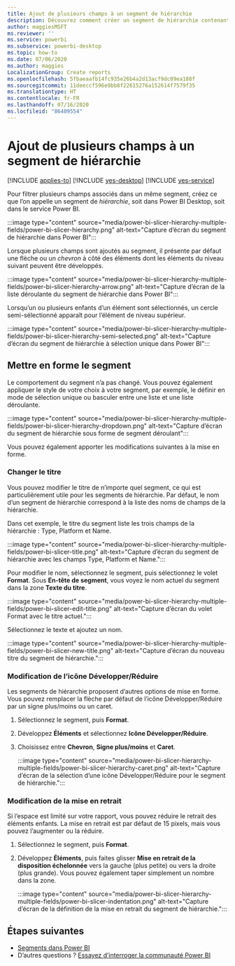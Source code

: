 ```yaml
---
title: Ajout de plusieurs champs à un segment de hiérarchie
description: Découvrez comment créer un segment de hiérarchie contenant plusieurs champs dans une hiérarchie.
author: maggiesMSFT
ms.reviewer: ''
ms.service: powerbi
ms.subservice: powerbi-desktop
ms.topic: how-to
ms.date: 07/06/2020
ms.author: maggies
LocalizationGroup: Create reports
ms.openlocfilehash: 5fbaeaafb14fc935e26b4a2d13acf9dc09ea188f
ms.sourcegitcommit: 11deeccf596e9bb8f22615276a152614f7579f35
ms.translationtype: HT
ms.contentlocale: fr-FR
ms.lasthandoff: 07/16/2020
ms.locfileid: "86409554"
---
```

# <a name="add-multiple-fields-to-a-hierarchy-slicer"></a>Ajout de plusieurs champs à un segment de hiérarchie

[!INCLUDE [applies-to](../includes/applies-to.md)] [!INCLUDE [yes-desktop](../includes/yes-desktop.md)] [!INCLUDE [yes-service](../includes/yes-service.md)]

Pour filtrer plusieurs champs associés dans un même segment, créez ce que l’on appelle un segment de *hiérarchie*, soit dans Power BI Desktop, soit dans le service Power BI.

:::image type="content" source="media/power-bi-slicer-hierarchy-multiple-fields/power-bi-slicer-hierarchy.png" alt-text="Capture d’écran du segment de hiérarchie dans Power BI":::

Lorsque plusieurs champs sont ajoutés au segment, il présente par défaut une flèche ou un *chevron* à côté des éléments dont les éléments du niveau suivant peuvent être développés.

:::image type="content" source="media/power-bi-slicer-hierarchy-multiple-fields/power-bi-slicer-hierarchy-arrow.png" alt-text="Capture d’écran de la liste déroulante du segment de hiérarchie dans Power BI":::
 
 
Lorsqu’un ou plusieurs enfants d’un élément sont sélectionnés, un cercle semi-sélectionné apparaît pour l’élément de niveau supérieur.
 
:::image type="content" source="media/power-bi-slicer-hierarchy-multiple-fields/power-bi-slicer-hierarchy-semi-selected.png" alt-text="Capture d’écran du segment de hiérarchie à sélection unique dans Power BI":::

## <a name="format-the-slicer"></a>Mettre en forme le segment

Le comportement du segment n’a pas changé. Vous pouvez également appliquer le style de votre choix à votre segment, par exemple, le définir en mode de sélection unique ou basculer entre une liste et une liste déroulante. 

:::image type="content" source="media/power-bi-slicer-hierarchy-multiple-fields/power-bi-slicer-hierarchy-dropdown.png" alt-text="Capture d’écran du segment de hiérarchie sous forme de segment déroulant":::

Vous pouvez également apporter les modifications suivantes à la mise en forme.

### <a name="change-the-title"></a>Changer le titre

Vous pouvez modifier le titre de n’importe quel segment, ce qui est particulièrement utile pour les segments de hiérarchie. Par défaut, le nom d’un segment de hiérarchie correspond à la liste des noms de champs de la hiérarchie.

Dans cet exemple, le titre du segment liste les trois champs de la hiérarchie : Type, Platform et Name.

:::image type="content" source="media/power-bi-slicer-hierarchy-multiple-fields/power-bi-slicer-title.png" alt-text="Capture d’écran du segment de hiérarchie avec les champs Type, Platform et Name.":::

Pour modifier le nom, sélectionnez le segment, puis sélectionnez le volet **Format**. Sous **En-tête de segment**, vous voyez le nom actuel du segment dans la zone **Texte du titre**.

:::image type="content" source="media/power-bi-slicer-hierarchy-multiple-fields/power-bi-slicer-edit-title.png" alt-text="Capture d’écran du volet Format avec le titre actuel.":::

Sélectionnez le texte et ajoutez un nom.

:::image type="content" source="media/power-bi-slicer-hierarchy-multiple-fields/power-bi-slicer-new-title.png" alt-text="Capture d’écran du nouveau titre du segment de hiérarchie.":::


### <a name="change-the-expandcollapse-icon"></a>Modification de l’icône Développer/Réduire

Les segments de hiérarchie proposent d’autres options de mise en forme. Vous pouvez remplacer la flèche par défaut de l’icône Développer/Réduire par un signe plus/moins ou un caret.

1. Sélectionnez le segment, puis **Format**.
1. Développez **Éléments** et sélectionnez **Icône Développer/Réduire**.
1. Choisissez entre **Chevron**, **Signe plus/moins** et **Caret**.
 
    :::image type="content" source="media/power-bi-slicer-hierarchy-multiple-fields/power-bi-slicer-hierarchy-caret.png" alt-text="Capture d’écran de la sélection d’une icône Développer/Réduire pour le segment de hiérarchie.":::
 
### <a name="change-the-indentation"></a>Modification de la mise en retrait

Si l’espace est limité sur votre rapport, vous pouvez réduire le retrait des éléments enfants. La mise en retrait est par défaut de 15 pixels, mais vous pouvez l’augmenter ou la réduire. 

1. Sélectionnez le segment, puis **Format**.
1. Développez **Éléments**, puis faites glisser **Mise en retrait de la disposition échelonnée** vers la gauche (plus petite) ou vers la droite (plus grande). Vous pouvez également taper simplement un nombre dans la zone.

    :::image type="content" source="media/power-bi-slicer-hierarchy-multiple-fields/power-bi-slicer-indentation.png" alt-text="Capture d’écran de la définition de la mise en retrait du segment de hiérarchie.":::

## <a name="next-steps"></a>Étapes suivantes

- [Segments dans Power BI](../visuals/power-bi-visualization-slicers.md)
- D’autres questions ? [Essayez d’interroger la communauté Power BI](https://community.powerbi.com/)
